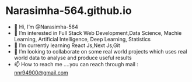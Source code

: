 # Narasimha-564.github.io
- 👋 Hi, I’m @Narasimha-564
- 👀 I’m interested in Full Stack Web Development,Data Science, Machie Learning, Artificial Intelligence, Deep Learning, Statistics
- 🌱 I’m currently learning React Js,Next Js,Git
- 💞️ I’m looking to collaborate on some real world projects which uses real world data to analyse and produce useful results
- 📫 How to reach me ....you can reach through mail : nnr94900@gmail.com
